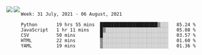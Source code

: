 <a href="https://github.com/anuraghazra/github-readme-stats">
  <img align="left" src="https://github-readme-stats.vercel.app/api?username=Tanesan&count_private=true&show_icons=true" />
</a>
<a href="https://github.com/anuraghazra/github-readme-stats">
  <img align="left" src="https://github-readme-stats.vercel.app/api/top-langs/?username=Tanesan" />
</a>

<!--START_SECTION:waka-->
```text
Week: 31 July, 2021 - 06 August, 2021

Python       19 hrs 55 mins  █████████████████████▒░░░   85.24 % 
JavaScript   1 hr 11 mins    █▒░░░░░░░░░░░░░░░░░░░░░░░   05.08 % 
CSV          50 mins         █░░░░░░░░░░░░░░░░░░░░░░░░   03.57 % 
HTML         22 mins         ▒░░░░░░░░░░░░░░░░░░░░░░░░   01.60 % 
YAML         19 mins         ▒░░░░░░░░░░░░░░░░░░░░░░░░   01.36 % 
```
<!--END_SECTION:waka-->
